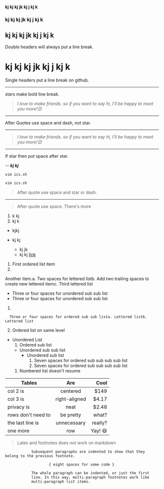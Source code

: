 #### kj kj  kj jk kj j kj k
### kj kj  kj jk kj j kj k
## kj kj  kj jk kj j kj k
Double headers will always put a  line break.
# kj kj  kj jk kj j kj k
Single headers put a line break on github.
***
stars make bold line break.





> *I love to make friends. so if you want to say hi, I'll be happy to meet you more!😊*
***
After Quotes use space and dash, not star.

---
> *I love to make friends. so if you want to say hi, I'll be happy to meet you more!😊*
***

If star then put space after star.



--
***kj kj***




`vim ics.sh`

```bash
vim ics.sh
```

> After quote use space and star or dash.

---
> After quote use space.
There's more




1. k kj
2. kj k

* kjkj


* kj kj
  * kj jk
  * kj kj
    [link](http://imran-hossain.ml)






1. First ordered list item
2. 
   
   
   Another item.a. Two spaces for lettered listb. Add two trailing spaces to create new lettered itemc. Third lettered list
   * Three or four spaces for unordered sub sub list
   * Three or four spaces for unordered sub sub list
   1. 
      
      Three or four spaces for ordered sub sub lista. Lettered listb. Lettered list
   2. Ordered list on same level

* Unordered List
  1. Ordered sub list
  * Unordered sub sub list
    * Unordered sub list
      1. Seven spaces for ordered sub sub sub sub list
      2. Seven spaces for ordered sub sub sub sub list
  1. Numbered list doesn't resume


| Tables | Are | Cool |
|----|:---:|---:|
| col 2 is | centered | $149 |
| col 3 is | right-aligned | $4.17 |
| privacy is | neat | $2.48 |
| rows don't need to | be pretty | what? |
| the last line is | unnecessary | really? |
| one more | row | Yay! 😆 |




> Latex and footnotes does not work on markdown



				Subsequent paragraphs are indented to show that they belong to the previous footnote.

						{ eight spaces for some code }

				The whole paragraph can be indented, or just the first
				line. In this way, multi-paragraph footnotes work like
				multi-paragraph list items.


